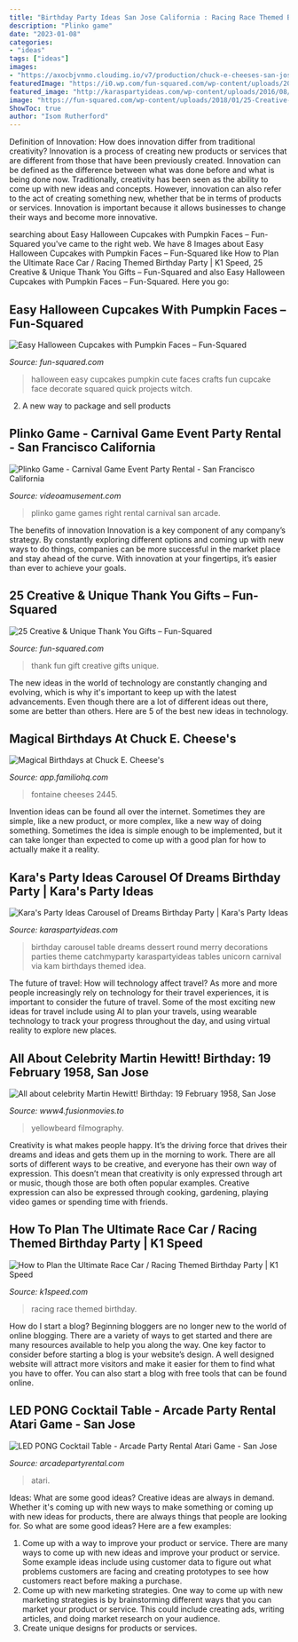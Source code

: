```yaml
---
title: "Birthday Party Ideas San Jose California : Racing Race Themed Birthday"
description: "Plinko game"
date: "2023-01-08"
categories:
- "ideas"
tags: ["ideas"]
images:
- "https://axocbjvnmo.cloudimg.io/v7/production/chuck-e-cheeses-san-jose-SkOuWaBASf-0007.jpg?&amp;width=640&amp;height=480&amp;func=crop&amp;optipress=1"
featuredImage: "https://i0.wp.com/fun-squared.com/wp-content/uploads/2017/10/Easy-Halloween-Pumpkin-Face-Cupcakes.jpg?fit=650%2C937&amp;ssl=1"
featured_image: "http://karaspartyideas.com/wp-content/uploads/2016/08/Carousel-of-Dreams-Birthday-Party-via-Karas-Party-Ideas-KarasPartyIdeas.com11.jpg"
image: "https://fun-squared.com/wp-content/uploads/2018/01/25-Creative-Thank-You-Gift-Ideas-1024x1024.png"
ShowToc: true
author: "Isom Rutherford"
---
```



Definition of Innovation: How does innovation differ from traditional creativity?
Innovation is a process of creating new products or services that are different from those that have been previously created. Innovation can be defined as the difference between what was done before and what is being done now. Traditionally, creativity has been seen as the ability to come up with new ideas and concepts. However, innovation can also refer to the act of creating something new, whether that be in terms of products or services. Innovation is important because it allows businesses to change their ways and become more innovative.

	

		
searching about Easy Halloween Cupcakes with Pumpkin Faces – Fun-Squared you've came to the right web. We have 8 Images about Easy Halloween Cupcakes with Pumpkin Faces – Fun-Squared like How to Plan the Ultimate Race Car / Racing Themed Birthday Party | K1 Speed, 25 Creative &amp; Unique Thank You Gifts – Fun-Squared and also Easy Halloween Cupcakes with Pumpkin Faces – Fun-Squared. Here you go:
		
    
## Easy Halloween Cupcakes With Pumpkin Faces – Fun-Squared

<img loading=lazy src="https://i0.wp.com/fun-squared.com/wp-content/uploads/2017/10/Easy-Halloween-Pumpkin-Face-Cupcakes.jpg?fit=650%2C937&amp;ssl=1" onerror="this.onerror=null;this.src='https://tse1.mm.bing.net/th?id=OIP.MNZqNu5pmDWW33-xiU7XgAHaKr&amp;pid=15.1';" alt="Easy Halloween Cupcakes with Pumpkin Faces – Fun-Squared">

_Source: fun-squared.com_

>halloween easy cupcakes pumpkin cute faces crafts fun cupcake face decorate squared quick projects witch. 

	

2. A new way to package and sell products

    
## Plinko Game - Carnival Game Event Party Rental - San Francisco California

<img loading=lazy src="https://www.videoamusement.com/wp-content/uploads/2014/11/Carnival-Plinko-Game-Board-Price-is-right-rental.jpg" onerror="this.onerror=null;this.src='https://tse3.mm.bing.net/th?id=OIP.6srTGL1WGpOdgoQXtqbOQgHaLw&amp;pid=15.1';" alt="Plinko Game - Carnival Game Event Party Rental - San Francisco California">

_Source: videoamusement.com_

>plinko game games right rental carnival san arcade. 

	

The benefits of innovation
Innovation is a key component of any company’s strategy. By constantly exploring different options and coming up with new ways to do things, companies can be more successful in the market place and stay ahead of the curve. With innovation at your fingertips, it’s easier than ever to achieve your goals.

    
## 25 Creative &amp; Unique Thank You Gifts – Fun-Squared

<img loading=lazy src="https://fun-squared.com/wp-content/uploads/2018/01/25-Creative-Thank-You-Gift-Ideas-1024x1024.png" onerror="this.onerror=null;this.src='https://tse4.mm.bing.net/th?id=OIP.zEX9QuLTb1kOOQPs7vyM9gHaHa&amp;pid=15.1';" alt="25 Creative &amp; Unique Thank You Gifts – Fun-Squared">

_Source: fun-squared.com_

>thank fun gift creative gifts unique. 

	

The new ideas in the world of technology are constantly changing and evolving, which is why it's important to keep up with the latest advancements. Even though there are a lot of different ideas out there, some are better than others. Here are 5 of the best new ideas in technology.

    
## Magical Birthdays At Chuck E. Cheese&#039;s

<img loading=lazy src="https://axocbjvnmo.cloudimg.io/v7/production/chuck-e-cheeses-san-jose-SkOuWaBASf-0007.jpg?&amp;width=640&amp;height=480&amp;func=crop&amp;optipress=1" onerror="this.onerror=null;this.src='https://tse2.mm.bing.net/th?id=OIP.1mzp9NPDlkUxfKFSdPCOGwHaFj&amp;pid=15.1';" alt="Magical Birthdays at Chuck E. Cheese&#039;s">

_Source: app.familiohq.com_

>fontaine cheeses 2445. 

	

Invention ideas can be found all over the internet. Sometimes they are simple, like a new product, or more complex, like a new way of doing something. Sometimes the idea is simple enough to be implemented, but it can take longer than expected to come up with a good plan for how to actually make it a reality.

    
## Kara&#039;s Party Ideas Carousel Of Dreams Birthday Party | Kara&#039;s Party Ideas

<img loading=lazy src="http://karaspartyideas.com/wp-content/uploads/2016/08/Carousel-of-Dreams-Birthday-Party-via-Karas-Party-Ideas-KarasPartyIdeas.com11.jpg" onerror="this.onerror=null;this.src='https://tse3.mm.bing.net/th?id=OIP.1xEKwBXYL2HjbA9EmQFE7wHaKH&amp;pid=15.1';" alt="Kara&#039;s Party Ideas Carousel of Dreams Birthday Party | Kara&#039;s Party Ideas">

_Source: karaspartyideas.com_

>birthday carousel table dreams dessert round merry decorations parties theme catchmyparty karaspartyideas tables unicorn carnival via kam birthdays themed idea. 

	

The future of travel: How will technology affect travel?
As more and more people increasingly rely on technology for their travel experiences, it is important to consider the future of travel. Some of the most exciting new ideas for travel include using AI to plan your travels, using wearable technology to track your progress throughout the day, and using virtual reality to explore new places.

    
## All About Celebrity Martin Hewitt! Birthday: 19 February 1958, San Jose

<img loading=lazy src="https://static.fusionmovies.to/images/character/iE5sF0jgdoydbPzp_IC3i1b88w27dsKY3wymNax1SuI8zbAPiFc1HCNrqZIgH3LzoUA4l5LgNgkWRR_XfMlhq7owx4lCmmDtQlE_NfBmkH635Hi4PF-xyo1jH_5uuOYc.jpg?1" onerror="this.onerror=null;this.src='https://tse4.mm.bing.net/th?id=OIP.JBgpZ29WyTzAoinKjJ7y7wAAAA&amp;pid=15.1';" alt="All about celebrity Martin Hewitt! Birthday: 19 February 1958, San Jose">

_Source: www4.fusionmovies.to_

>yellowbeard filmography. 

	

Creativity is what makes people happy. It’s the driving force that drives their dreams and ideas and gets them up in the morning to work. There are all sorts of different ways to be creative, and everyone has their own way of expression. This doesn’t mean that creativity is only expressed through art or music, though those are both often popular examples. Creative expression can also be expressed through cooking, gardening, playing video games or spending time with friends.

    
## How To Plan The Ultimate Race Car / Racing Themed Birthday Party | K1 Speed

<img loading=lazy src="https://www.k1speed.com/wp-content/uploads/2020/09/fi-racing-race-car-themed-party.jpg" onerror="this.onerror=null;this.src='https://tse2.mm.bing.net/th?id=OIP.c7b5zXlXMPx0Y3z8DrbkVwHaE8&amp;pid=15.1';" alt="How to Plan the Ultimate Race Car / Racing Themed Birthday Party | K1 Speed">

_Source: k1speed.com_

>racing race themed birthday. 

	

How do I start a blog?
Beginning bloggers are no longer new to the world of online blogging. There are a variety of ways to get started and there are many resources available to help you along the way. One key factor to consider before starting a blog is your website’s design. A well designed website will attract more visitors and make it easier for them to find what you have to offer. You can also start a blog with free tools that can be found online.

    
## LED PONG Cocktail Table - Arcade Party Rental Atari Game - San Jose

<img loading=lazy src="https://www.arcadepartyrental.com/wp-content/uploads/2020/01/Pong-video-game-Arcade-Party-rental-San-Jose-Convention.jpg" onerror="this.onerror=null;this.src='https://tse4.mm.bing.net/th?id=OIP.TyQDX_b-Abs24uWtaD2i7gHaGM&amp;pid=15.1';" alt="LED PONG Cocktail Table - Arcade Party Rental Atari Game - San Jose">

_Source: arcadepartyrental.com_

>atari. 

	

Ideas: What are some good ideas?
Creative ideas are always in demand. Whether it's coming up with new ways to make something or coming up with new ideas for products, there are always things that people are looking for. So what are some good ideas? Here are a few examples: 
1. Come up with a way to improve your product or service. There are many ways to come up with new ideas and improve your product or service. Some example ideas include using customer data to figure out what problems customers are facing and creating prototypes to see how customers react before making a purchase. 
2. Come up with new marketing strategies. One way to come up with new marketing strategies is by brainstorming different ways that you can market your product or service. This could include creating ads, writing articles, and doing market research on your audience. 
3. Create unique designs for products or services.

